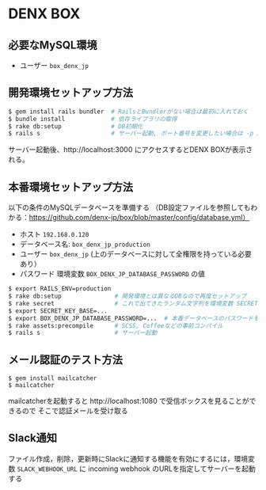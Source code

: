DENX BOX
===========

## 必要なMySQL環境

- ユーザー `box_denx_jp`

## 開発環境セットアップ方法

```zsh
$ gem install rails bundler  # RailsとBundlerがない場合は最初に入れておく
$ bundle install             # 依存ライブラリの取得
$ rake db:setup              # DB初期化
$ rails s                    # サーバー起動, ポート番号を変更したい場合は -p 5000 のようにオプション指定
```

サーバー起動後、http://localhost:3000 にアクセスするとDENX BOXが表示される。

## 本番環境セットアップ方法

以下の条件のMySQLデータベースを準備する
（DB設定ファイルを参照してもわかる：https://github.com/denx-jp/box/blob/master/config/database.yml）

- ホスト `192.168.0.120`
- データベース名: `box_denx_jp_production` 
- ユーザー `box_denx_jp` (上のデータベースに対して全権限を持っている必要あり）
- パスワード 環境変数 `BOX_DENX_JP_DATABASE_PASSWORD` の値

```zsh
$ export RAILS_ENV=production
$ rake db:setup               # 開発環境とは異なるDBなので再度セットアップ
$ rake secret                 # これで出てきたランダム文字列を環境変数 SECRET_KEY_BASE に入れる
$ export SECRET_KEY_BASE=...
$ export BOX_DENX_JP_DATABASE_PASSWORD=...  # 本番データベースのパスワードを環境変数に入れる
$ rake assets:precompile      # SCSS, Coffeeなどの事前コンパイル
$ rails s                     # サーバー起動
```

## メール認証のテスト方法

```
$ gem install mailcatcher
$ mailcatcher
```

mailcatcherを起動すると http://localhost:1080 で受信ボックスを見ることができるので
そこで認証メールを受け取る

## Slack通知
ファイル作成，削除，更新時にSlackに通知する機能を有効にするには，環境変数 `SLACK_WEBHOOK_URL` に incoming webhook のURLを指定してサーバーを起動する
